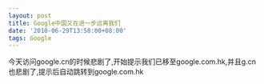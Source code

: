 ```yaml
---
layout: post
title: Google中国又在进一步远离我们
date: '2010-06-29T13:58:00+08:00'
tags: Google
---
```


今天访问google.cn的时候悲剧了,开始提示我们已移至google.com.hk,并且g.cn也悲剧了,提示后自动跳转到google.com.hk
